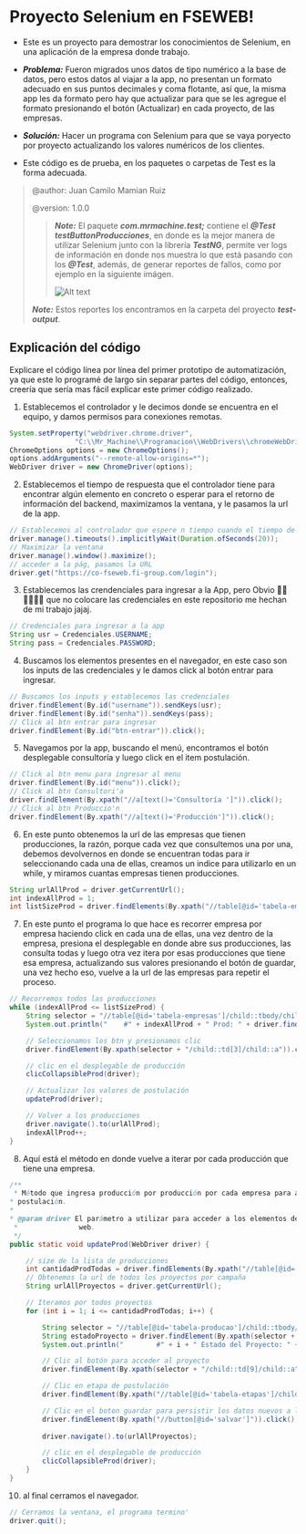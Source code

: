 # Proyecto Selenium en FSEWEB!

 - Este es un proyecto para demostrar los conocimientos de Selenium, en una aplicación de la empresa donde trabajo.
 
 - ***Problema:*** Fueron migrados unos datos de tipo numérico a la base de datos, pero estos datos al viajar a la app, no presentan un formato adecuado en sus puntos decimales y coma flotante, así que, la misma app les da formato pero hay que actualizar para que se les agregue el formato presionando el botón (Actualizar) en cada proyecto, de las empresas.
  
 - ***Solución:*** Hacer un programa con Selenium para que se vaya poryecto por proyecto actualizando los valores numéricos de los clientes.
 
 - Este código es de prueba, en los paquetes o carpetas de Test es la forma adecuada.
  
 > @author: Juan Camilo Mamian Ruiz
 >
 > @version: 1.0.0
 >> ***Note:*** El paquete ***com.mrmachine.test;*** contiene el ***@Test testButtonProducciones***, en donde es la mejor manera de utilizar Selenium junto con la librería ***TestNG***, permite ver logs de información en donde nos muestra lo que está pasando con los ***@Test***, además, de generar reportes de fallos, como por ejemplo en la siguiente imágen.
 >> 
 >> ![Alt text](http://knorrium.info/wp-content/uploads/2010/11/testng-report.png)
 >> 
 >  ***Note:*** Estos reportes los encontramos en la carpeta del proyecto ***test-output***.
 
 ## Explicación  del código

Explicare el código línea por línea del primer prototipo de automatización, ya que este lo programé de largo sin separar partes del código, entonces, creería que sería mas fácil explicar este primer código realizado.

1. Establecemos el controlador y le decimos donde se encuentra en el equipo, y damos permisos para conexiones remotas.
```java
System.setProperty("webdriver.chrome.driver",
				"C:\\Mr_Machine\\Programacion\\WebDrivers\\chromeWebDriver\\chromedriver.exe");
ChromeOptions options = new ChromeOptions();
options.addArguments("--remote-allow-origins=*");
WebDriver driver = new ChromeDriver(options);
```
2. Establecemos el tiempo de respuesta que el controlador tiene para encontrar algún elemento en concreto o esperar para el retorno de información del backend, maximizamos la ventana, y le pasamos la url de la app.
```java
// Establecemos al controlador que espere n tiempo cuando el tiempo de respuesta de la app se demore.
driver.manage().timeouts().implicitlyWait(Duration.ofSeconds(20));
// Maximizar la ventana
driver.manage().window().maximize();
// acceder a la pág, pasamos la URL
driver.get("https://co-fseweb.fi-group.com/login");
```
3. Establecemos las crendenciales para ingresar a la App, pero Obvio 🤦‍♂️🤦‍♂️🤦‍♂️ que no colocare las credenciales en este repositorio me hechan de mi trabajo jajaj.

```java 
// Credenciales para ingresar a la app
String usr = Credenciales.USERNAME;
String pass = Credenciales.PASSWORD;
```
4. Buscamos los elementos presentes en el navegador, en este caso son los inputs de las credenciales y le damos click al botón entrar para ingresar.
```java
// Buscamos los inputs y establecemos las credenciales
driver.findElement(By.id("username")).sendKeys(usr);
driver.findElement(By.id("senha")).sendKeys(pass);
// Click al btn entrar para ingresar
driver.findElement(By.id("btn-entrar")).click();
```
5. Navegamos por la app, buscando el menú, encontramos el botón desplegable consultoría y luego click en el item postulación. 
```java
// Click al btn menu para ingresar al menu
driver.findElement(By.id("menu")).click();
// Click al btn Consultori'a
driver.findElement(By.xpath("//a[text()='Consultoría ']")).click();
// Click al btn Produccio'n
driver.findElement(By.xpath("//a[text()='Producción']")).click();
```
6. En este punto obtenemos la url de las empresas que tienen producciones, la razón, porque cada vez que consultemos una por una, debemos devolvernos en donde se encuentran todas para ir seleccionando cada una de ellas, creamos un indice para utilizarlo en un while, y miramos cuantas empresas tienen producciones. 
```java
String urlAllProd = driver.getCurrentUrl();
int indexAllProd = 1;
int listSizeProd = driver.findElements(By.xpath("//table[@id='tabela-empresas']/child::tbody/child::tr")).size();
```
7. En este punto el programa lo que hace es recorrer empresa por empresa haciendo click en cada una de ellas, una vez dentro de la empresa, presiona el desplegable en donde abre sus producciones, las consulta todas y luego otra vez itera por esas producciones que tiene esa empresa, actualizando sus valores presionando el botón de guardar, una vez hecho eso, vuelve a la url de las empresas para repetir el proceso.
```java
// Recorremos todos las producciones
while (indexAllProd <= listSizeProd) {
	String selector = "//table[@id='tabela-empresas']/child::tbody/child::tr[" + indexAllProd + "]";
	System.out.println("	#" + indexAllProd + " Prod: " + driver.findElement(By.xpath(selector + "/child::td[2]")).getText() + "\n");

	// Seleccionamos los btn y presionamos clic
	driver.findElement(By.xpath(selector + "/child::td[3]/child::a")).click();

	// clic en el desplegable de producción
	clicCollapsibleProd(driver);

	// Actualizar los valores de postulación
	updateProd(driver);

	// Volver a los producciones
	driver.navigate().to(urlAllProd);
	indexAllProd++;
}
```
8. Aquí está el método en donde vuelve a iterar por cada producción que tiene una empresa.
```java
/**
 * Método que ingresa producción por producción por cada empresa para actualizar los valores de
* postulación.
* 
* @param driver El parámetro a utilizar para acceder a los elementos de la pág
 *               web.
 */
public static void updateProd(WebDriver driver) {

	// size de la lista de producciones
	int cantidadProdTodas = driver.findElements(By.xpath("//table[@id='tabela-producao']/child::tbody/child::tr")).size();
	// Obtenemos la url de todos los proyectos por campaña
	String urlAllProyectos = driver.getCurrentUrl();

	// Iteramos por todos proyectos
	for (int i = 1; i <= cantidadProdTodas; i++) {

		String selector = "//table[@id='tabela-producao']/child::tbody/child::tr[" + i + "]";
		String estadoProyecto = driver.findElement(By.xpath(selector + "/child::td[4]")).getText();
		System.out.println("		#" + i + " Estado del Proyecto: " + estadoProyecto + "\n");

		// Clic al botón para acceder al proyecto
		driver.findElement(By.xpath(selector + "/child::td[9]/child::a")).click();

		// Clic en etapa de postulación 
		driver.findElement(By.xpath("//table[@id='tabela-etapas']/child::tbody[3]/child::tr/child::td[2]/a")).click();

		// Clic en el boton guardar para persistir los datos nuevos a la bd. 
		driver.findElement(By.xpath("//button[@id='salvar']")).click();
			
		driver.navigate().to(urlAllProyectos);

		// clic en el desplegable de producción
		clicCollapsibleProd(driver);
	}
}
```
10. al final cerramos el navegador.
```java
// Cerramos la ventana, el programa termino'
driver.quit();
```
